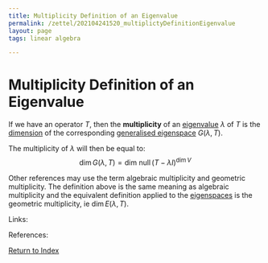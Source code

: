 ```yaml
---
title: Multiplicity Definition of an Eigenvalue
permalink: /zettel/202104241520_multiplictyDefinitionEigenvalue
layout: page
tags: linear algebra

---
```

# Multiplicity Definition of an Eigenvalue

If we have an operator $T$, then the **multiplicity** of an [eigenvalue](202102120912_eigenvalueDefinition) 
$\lambda$ of $T$ is the [dimension](202102062253_dimensionDefinition) of the corresponding
[generalised eigenspace](202102221242_generalizedEigenspaceDefinition) $G(\lambda, T)$.

The multiplicity of $\lambda$ will then be equal to:
$$
\textrm{dim} \, G(\lambda, T) = \textrm{dim null} \, (T - \lambda I )^{\textrm{dim} \, V}
$$

Other references may use the term algebraic multiplicity and geometric multiplicity. The definition above 
is the same meaning as algebraic multiplicity and the equivalent definition applied to the [eigenspaces](202102141026_eigenspaceDefinition) 
is the geometric multiplicity, ie $\textrm{dim} \, E(\lambda, T)$.

Links: 

References: 

[Return to Index](index)